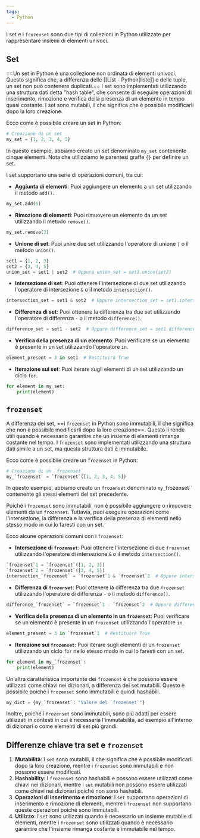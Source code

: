 ```yaml
---
tags:
  - Python
---
```

I set e i `frozenset` sono due tipi di collezioni in Python utilizzate per rappresentare insiemi di elementi univoci.

## Set

==Un set in Python è una collezione non ordinata di elementi univoci.
Questo significa che, a differenza delle [[List - Python|liste]] o delle tuple, un set non può contenere duplicati.==
I set sono implementati utilizzando una struttura dati detta "hash table", che consente di eseguire operazioni di inserimento, rimozione e verifica della presenza di un elemento in tempo quasi costante.
I set sono mutabili, il che significa che è possibile modificarli dopo la loro creazione.

Ecco come è possibile creare un set in Python:

```python
# Creazione di un set
my_set = {1, 2, 3, 4, 5}
```

In questo esempio, abbiamo creato un set denominato `my_set` contenente cinque elementi. Nota che utilizziamo le parentesi graffe `{}` per definire un set.

I set supportano una serie di operazioni comuni, tra cui:

- **Aggiunta di elementi**: Puoi aggiungere un elemento a un set utilizzando il metodo `add()`.
```python
my_set.add(6)
```

- **Rimozione di elementi**: Puoi rimuovere un elemento da un set utilizzando il metodo `remove()`.
```python
my_set.remove(3)
```

- **Unione di set**: Puoi unire due set utilizzando l'operatore di unione `|` o il metodo `union()`.
```python
set1 = {1, 2, 3}
set2 = {3, 4, 5}
union_set = set1 | set2  # Oppure union_set = set1.union(set2)
```

- **Intersezione di set**: Puoi ottenere l'intersezione di due set utilizzando l'operatore di intersezione `&` o il metodo `intersection()`.
```python
intersection_set = set1 & set2  # Oppure intersection_set = set1.intersection(set2)
```

- **Differenza di set**: Puoi ottenere la differenza tra due set utilizzando l'operatore di differenza `-` o il metodo `difference()`.
```python
difference_set = set1 - set2  # Oppure difference_set = set1.difference(set2)
```

- **Verifica della presenza di un elemento**: Puoi verificare se un elemento è presente in un set utilizzando l'operatore `in`.
```python
element_present = 3 in set1  # Restituirà True
```

- **Iterazione sui set**: Puoi iterare sugli elementi di un set utilizzando un ciclo `for`.
```python
for element in my_set:
    print(element)
```

## `frozenset`

A differenza dei set, ==i `frozenset` in Python sono immutabili, il che significa che non è possibile modificarli dopo la loro creazione==.
Questo li rende utili quando è necessario garantire che un insieme di elementi rimanga costante nel tempo.
I `frozenset` sono implementati utilizzando una struttura dati simile a un set, ma questa struttura dati è immutabile.

Ecco come è possibile creare un `frozenset` in Python:
```python
# Creazione di un `frozenset`
my_`frozenset` = `frozenset`([1, 2, 3, 4, 5])
```

In questo esempio, abbiamo creato un `frozenset` denominato `my_`frozenset`` contenente gli stessi elementi del set precedente.

Poiché i `frozenset` sono immutabili, non è possibile aggiungere o rimuovere elementi da un `frozenset`. Tuttavia, puoi eseguire operazioni come l'intersezione, la differenza e la verifica della presenza di elementi nello stesso modo in cui lo faresti con un set.

Ecco alcune operazioni comuni con i `frozenset`:

- **Intersezione di `frozenset`**: Puoi ottenere l'intersezione di due `frozenset` utilizzando l'operatore di intersezione `&` o il metodo `intersection()`.
```python
`frozenset`1 = `frozenset`([1, 2, 3])
`frozenset`2 = `frozenset`([3, 4, 5])
intersection_`frozenset` = `frozenset`1 & `frozenset`2  # Oppure intersection_`frozenset` = `frozenset`1.intersection(`frozenset`2)
```

- **Differenza di `frozenset`**: Puoi ottenere la differenza tra due `frozenset` utilizzando l'operatore di differenza `-` o il metodo `difference()`.
```python
difference_`frozenset` = `frozenset`1 - `frozenset`2  # Oppure difference_`frozenset` = `frozenset`1.difference(`frozenset`2)
```

- **Verifica della presenza di un elemento in un `frozenset`**: Puoi verificare se un elemento è presente in un `frozenset` utilizzando l'operatore `in`.
```python
element_present = 3 in `frozenset`1  # Restituirà True
```
- **Iterazione sui `frozenset`**: Puoi iterare sugli elementi di un `frozenset` utilizzando un ciclo `for` nello stesso modo in cui lo faresti con un set.

```python
for element in my_`frozenset`:
    print(element)
```

Un'altra caratteristica importante dei `frozenset` è che possono essere utilizzati come chiavi nei dizionari, a differenza dei set mutabili. Questo è possibile poiché i `frozenset` sono immutabili e quindi hashabili.

```python
my_dict = {my_`frozenset`: "Valore del `frozenset`"}
```

Inoltre, poiché i `frozenset` sono immutabili, sono più adatti per essere utilizzati in contesti in cui è necessaria l'immutabilità, ad esempio all'interno di dizionari o come elementi di set più grandi.

## Differenze chiave tra set e `frozenset`

1. **Mutabilità**: I `set` sono mutabili, il che significa che è possibile modificarli dopo la loro creazione, mentre i `frozenset` sono immutabili e non possono essere modificati.
2. **Hashability**: I `frozenset` sono hashabili e possono essere utilizzati come chiavi nei dizionari, mentre i `set` mutabili non possono essere utilizzati come chiavi nei dizionari poiché non sono hashabili.
3. **Operazioni di inserimento e rimozione**: I `set` supportano operazioni di inserimento e rimozione di elementi, mentre i `frozenset` non supportano queste operazioni poiché sono immutabili. 
4. **Utilizzo**: I `set` sono utilizzati quando è necessario un insieme mutabile di elementi, mentre i `frozenset` sono utilizzati quando è necessario garantire che l'insieme rimanga costante e immutabile nel tempo.